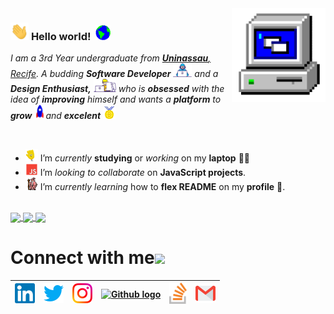 <img align="right" alt="PC GIF" src="https://github.com/lenincaldeira/lenincaldeira/blob/master/PC.gif" width="150" />

### <img src="https://github.com/lenincaldeira/lenincaldeira/blob/master/Hi.gif" width="29px"> **Hello world!** &nbsp;<img src="https://github.com/lenincaldeira/lenincaldeira/blob/master/Earth.gif" width="24px">

<p>
  <em>
    I am a 3rd Year undergraduate from <a href="https://www.uninassau.edu.br/institucional/nacional"> <b>Uninassau</b>, Recife</a>.  
    A budding <b>Software Developer</b> <img src="https://github.com/lenincaldeira/lenincaldeira/blob/master/Developer.gif" width="30px"> and a <b>Design    Enthusiast,</b>&nbsp;<img src="https://github.com/lenincaldeira/lenincaldeira/blob/master/Designer.gif" width="36px">  who is <b>obsessed</b>
    with the idea of <b>improving</b> himself and wants a <b>platform</b> to 
    <b>grow</b> <img src="https://github.com/lenincaldeira/lenincaldeira/blob/master/Rocket.gif" width="18px">and 
    <b>excelent</b> <img src="https://github.com/lenincaldeira/lenincaldeira/blob/master/Medal.gif" width="20px">
  </em>  
</p>

<br>

- <img alt="GIF" src="https://github.com/lenincaldeira/lenincaldeira/blob/master/wave.gif" width="20vw" /> I’m *currently* **studying** or *working* on my **laptop** 👨‍💻
- <img alt="GIF" src="https://github.com/lenincaldeira/lenincaldeira/blob/master/js-javascript.gif" width="20vw" /> I’m *looking to collaborate* on **JavaScript projects**.
- <img alt="GIF" src="https://github.com/lenincaldeira/lenincaldeira/blob/master/gandalf_parrot.gif" width="20vw" /> I’m *currently learning* how to **flex README** on my **profile** 💪.


<br>

<a href="https://github.com/lenincaldeira">
  <img align="center" src="https://github-readme-stats.vercel.app/api/top-langs/?username=lenincaldeira&theme=dark&hide_langs_below=1" />
</a>

<!--
<a href="https://github.com/lenincaldeira">
 <img align="center" src="https://github-readme-stats.vercel.app/api?username=lenincaldeira_icons=true&theme=dark&line_height=27" alt="Shubhamdeep's github stats"/>
</a>
-->


<a href="https://github.com/lenincaldeira/lenincaldeira">
  <img align="center" src="https://github-readme-stats.vercel.app/api/pin/?username=lenincaldeira&repo=lenincaldeira&theme=dark" />
</a>

<a href="https://github.com/lenincaldeira/Clone-Netflix">
 <img align="center" src="https://github-readme-stats.vercel.app/api/pin/?username=lenincaldeira&repo=Clone-Netflix&theme=dark" />
</a>

<br>

# Connect with me<img src="https://github.com/lenincaldeira/lenincaldeira/commit/e54834970982bf12c6accaf511347c6a4a31029a" height="32px">



| [<img src="https://github.com/lenincaldeira/lenincaldeira/blob/master/assets/Linkedin.svg" alt="Linkedin Logo" width="32">](https://www.linkedin.com/in/lenin-caldeira/) | [<img src="https://github.com/lenincaldeira/lenincaldeira/blob/master/assets/Twitter.svg" alt="Twitter Logo" width="32">](https://twitter.com/CaldeiraLenin) | [<img src="https://github.com/lenincaldeira/lenincaldeira/blob/master/assets/Instagram.svg" alt="instagram logo" width="32">](https://www.instagram.com/lenincaldeira/)| [<img src="https://cdn.svgporn.com/logos/github-icon.svg" alt="Github logo" width="34">](https://github.com/lenincaldeira) | [<img src="https://github.com/lenincaldeira/lenincaldeira/blob/master/assets/stackoverflow-icon.svg" alt="Stackoverflow Logo" width="28">](https://pt.stackoverflow.com/users/283995/lenin-caldeira) | [<img src="https://github.com/lenincaldeira/lenincaldeira/blob/master/assets/Gmail.svg" alt="Gmail logo" height="32">](mailto:lenin.caldeira@gmail.com)
|:---:|:---:|:---:|:---:|:---:|:---:|



<br>
<br>


<!--

ANTIGA APRESENTAÇÃO DE PERFIL GIT!

## Welcome, I'm Lenin Caldeira! <img src=https://github.com/TheDudeThatCode/TheDudeThatCode/blob/master/Assets/Earth.gif width="30">

... Front-End Developer!
 
## About me

[![Github Badge](https://img.shields.io/badge/-Github-000?style=flat-square&logo=Github&logoColor=white&link=https://github.com/lenincaldeira)](https://github.com/lenincaldeira)
[!Linkedin Badge](https://img.shields.io/badge/-LinkedIn-blue?style=flat-square&logo=Linkedin&logoColor=white&link=https://www.linkedin.com/in/lenin-caldeira/)](https://www.linkedin.com/in/lenin-caldeira/)

## Languages and Tools:
[![lenincaldeira GitHub stats](https://github-readme-stats.vercel.app/api?username=lenincaldeira)](https://github.com/lenincaldeira/githubn-readme-stats)
[![Top Lags](https://github-readme-stats.vercel.app/api/top-langs/?username=lenincaldeira&layout=compact)](https://github.com/lenincaldeira/githubn-readme-stats)

 


 <a href="https://www.linkedin.com/in/lenin-caldeira/">
    <img src="https://img.shields.io/badge/linkedin-%230077B5.svg?&style=for-the-badge&logo=linkedin&logoColor=white" />
  </a>
  
 <a href="https://www.instagram.com/lenincaldeira/">
    <img src="https://img.shields.io/badge/instagram-%23E4405F.svg?&style=for-the-badge&logo=instagram&logoColor=white" />
  </a>



- Thanks for visiting.

- Enjoy it!! o/
-->

